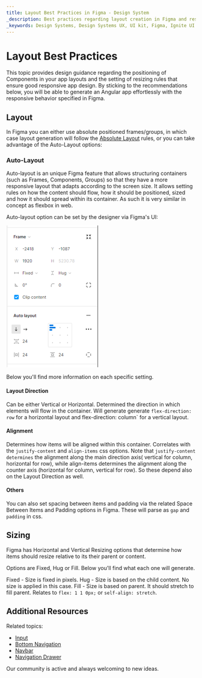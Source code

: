 ```yaml
---
title: Layout Best Practices in Figma - Design System
_description: Best practices regarding layout creation in Figma and resizing configurations that result in the desired responsive behavior both in Figma and Angular apps after code generation. 
_keywords: Design Systems, Design Systems UX, UI kit, Figma, Ignite UI for Angular, Figma to Angular, Figma to Angular, Angular, Angular Design System, Export code from Figma, Design Kits for Angular, Figma HTML, Figma to HTML, Figma UI kits
---
```


# Layout Best Practices

This topic provides design guidance regarding the positioning of Components in your app layouts and the setting of resizing rules that ensure good responsive app design. By sticking to the recommendations below, you will be able to generate an Angular app effortlessly with the responsive behavior specified in Figma.


## Layout

In Figma you can either use absolute positioned frames/groups, in which case layout generation will follow the [Absolute Layout](./best-layout-practices.md#layout) rules, or you can take advantage of the Auto-Layout options:

### Auto-Layout

Auto-layout is an unique Figma feature that allows structuring containers (such as Frames, Components, Groups) so that they have a more responsive layout that adapts according to the screen size. It allows setting rules on how the content should flow, how it should be positioned, sized and how it should spread within its container. As such it is very similar in concept as flexbox  in web.

Auto-layout option can be set by the designer via Figma's UI:

<img class="responsive-img" src="./images/figma-auto-layout.png" />


Below you'll find more information on each specific setting.

#### Layout Direction

Can be either Vertical or Horizontal. Determined the direction in which elements will flow in the container.
Will generate generate `flex-direction: row` for a horizontal layout and flex-direction: column` for a vertical layout.

#### Alignment

Determines how items will be aligned within this container.
Correlates with the `justify-content` and `align-items` css options. Note that `justify-content determines` the alignment along the main direction axis( vertical for column, horizontal for row), while align-items determines the alignment along the counter axis (horizontal for column, vertical for row). So these depend also on the Layout Direction as well.

#### Others

You can also set spacing between items and padding via the related Space Between Items and Padding options in Figma. These will parse as `gap` and `padding` in css.

## Sizing

Figma has Horizontal and Vertical Resizing options that determine how items should resize relative to its their parent or content.

Options are Fixed, Hug or Fill. Below you'll find what each one will generate.

Fixed - Size is fixed in pixels.
Hug - Size is based on the child content. No size is applied in this case.
Fill - Size is based on parent. It should stretch to fill parent. Relates to `flex: 1 1 0px;` or `self-align: stretch`.


## Additional Resources

Related topics:

- [Input](components/input.md)
- [Bottom Navigation](components/bottom-nav.md)
- [Navbar](components/navbar.md)
- [Navigation Drawer](components/nav-drawer.md)
  <div class="divider--half"></div>

Our community is active and always welcoming to new ideas.


